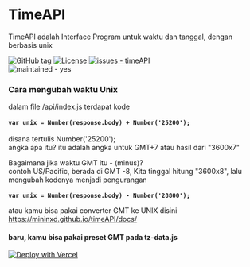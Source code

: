 # TimeAPI 
TimeAPI adalah Interface Program untuk waktu dan tanggal, dengan berbasis unix

[![GitHub tag](https://img.shields.io/github/tag/mininxd/timeAPI?include_prereleases=&sort=semver&color=blue)](https://github.com/mininxd/timeAPI/releases/)
[![License](https://img.shields.io/badge/License-MIT-blue)](https://github.com/mininxd/timeAPI/blob/main/LICENSE)
[![issues - timeAPI](https://img.shields.io/github/issues/mininxd/timeAPI)](https://github.com/mininxd/timeAPI/issues)
<br>
![maintained - yes](https://img.shields.io/badge/maintained-yes-blue)

### Cara mengubah waktu Unix

dalam file /api/index.js terdapat kode<br><br>
**`var unix = Number(response.body) + Number('25200');`<br><br>**
disana tertulis Number('25200');<br>angka apa itu? itu adalah angka untuk GMT+7 atau hasil dari "3600x7"

Bagaimana jika waktu GMT itu - (minus)?<br>
contoh US/Pacific, berada di GMT -8, Kita tinggal hitung "3600x8", lalu mengubah kodenya menjadi pengurangan
<br><br>
**`var unix = Number(response.body) - Number('28800');`**

atau kamu bisa pakai converter GMT ke UNIX disini
https://mininxd.github.io/timeAPI/docs/

#### **baru**, kamu bisa pakai preset GMT pada tz-data.js


[![Deploy with Vercel](https://vercel.com/button)](https://vercel.com/new/clone?repository-url=https%3A%2F%2Fgithub.com%2Fmininxd%2FtimeAPI)
